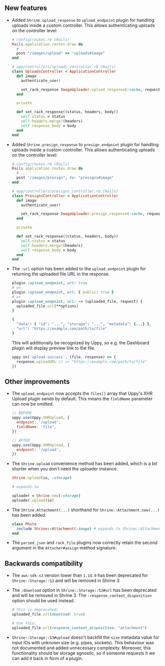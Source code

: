 ## New features

* Added `Shrine.upload_response` to `upload_endpoint` plugin for handling
  uploads inside a custom controller. This allows authenticating uploads on the
  controller level:

  ```rb
  # config/routes.rb (Rails)
  Rails.application.routes.draw do
    # ...
    post "/images/upload" => "uploads#image"
  end
  ```
  ```rb
  # app/controllers/uploads_controller.rb (Rails)
  class UploadsController < ApplicationController
    def image
      authenticate_user!

      set_rack_response ImageUploader.upload_response(:cache, request.env)
    end

    private

    def set_rack_response((status, headers, body))
      self.status = status
      self.headers.merge!(headers)
      self.response_body = body
    end
  end
  ```

* Added `Shrine.presign_response` to `presign_endpoint` plugin for handling
  uploads inside a custom controller. This allows authenticating uploads on the
  controller level:

  ```rb
  # config/routes.rb (Rails)
  Rails.application.routes.draw do
    # ...
    post "/images/presign", to: "presigns#image"
  end
  ```
  ```rb
  # app/controllers/presigns_controller.rb (Rails)
  class PresignsController < ApplicationController
    def image
      authenticate_user!

      set_rack_response ImageUploader.presign_response(:cache, request.env)
    end

    private

    def set_rack_response((status, headers, body))
      self.status = status
      self.headers.merge!(headers)
      self.response_body = body
    end
  end
  ```

* The `:url` option has been added to the `upload_endpoint` plugin for
  returning the uploaded file URL in the response.

  ```rb
  plugin :upload_endpoint, url: true
  # or
  plugin :upload_endpoint, url: { public: true }
  # or
  plugin :upload_endpoint, url: -> (uploaded_file, request) {
    uploaded_file.url(**options)
  }
  ```
  ```rb
  {
    "data": { "id": "...", "storage": "...", "metadata": {...} },
    "url": "https://example.com/path/to/file"
  }
  ```

  This will additionally be recognized by Uppy, so e.g. the Dashboard plugin
  will display preview link to the file.

  ```js
  uppy.on('upload-success', (file, response) => {
    response.uploadURL // => "https://example.com/path/to/file"
  })
  ```

## Other improvements

* The `upload_endpoint` now accepts the `files[]` array that Uppy's XHR Upload
  plugin sends by default. This means the `fieldName` parameter can now be
  omitted.

  ```js
  // BEFORE
  uppy.use(Uppy.XHRUpload, {
    endpoint: '/upload',
    fieldName: 'file',
  })

  // AFTER
  uppy.use(Uppy.XHRUpload, {
    endpoint: '/upload',
  })
  ```

* The `Shrine.upload` convenience method has been added, which is a bit shorter
  when you don't need the uploader instance.

  ```rb
  Shrine.upload(io, :storage)

  # expands to

  uploader = Shrine.new(:storage)
  uploader.upload(io)
  ```

* The `Shrine.Attachment(...)` shorthand for `Shrine::Attachment.new(...)` has
  been added.

  ```rb
  class Photo
    include Shrine::Attachment(:image) # expands to Shrine::Attachment.new(:image)
  end
  ```

* The `parsed_json` and `rack_file` plugins now correctly retain the second
  argument in the `Attacher#assign` method signature.

## Backwards compatibility

* The `aws-sdk-s3` version lower than `1.14.0` has been deprecated for
  `Shrine::Storage::S3` and will be removed in Shrine 3.

* The `:download` option in `Shrine::Storage::S3#url` has been deprecated and
  will be removed in Shrine 3. The `:response_content_disposition` option
  should be used instead.

  ```rb
  # This is deprecated:
  uploaded_file.url(download: true)

  # Use this:
  uploaded_file.url(response_content_disposition: "attachment")
  ```

* `Shrine::Storage::S3#upload` doesn't backfill the `size` metadata value for
  input IOs with unknown size (e.g. pipes, sockets). This behaviour was not
  documented and added unnecessary complexity. Moreover, this functionality
  should be storage agnostic, so if someone requests it we can add it back in
  form of a plugin.
